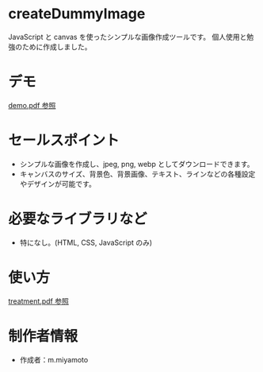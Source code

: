 # createDummyImage

JavaScript と canvas を使ったシンプルな画像作成ツールです。
個人使用と勉強のために作成しました。

# デモ

[demo.pdf 参照](./demo.pdf)

# セールスポイント

- シンプルな画像を作成し、jpeg, png, webp としてダウンロードできます。
- キャンバスのサイズ、背景色、背景画像、テキスト、ラインなどの各種設定やデザインが可能です。

# 必要なライブラリなど

- 特になし。(HTML, CSS, JavaScript のみ)

# 使い方

[treatment.pdf 参照](./treatment.pdf)

# 制作者情報

- 作成者：m.miyamoto
